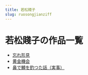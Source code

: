 ```yaml
---
title: 若松賤子
slug: ruosongjianziff
---
```


# 若松賤子の作品一覧

- [忘れ形見](wangrexingjiand8)
- [黄金機会](huangjinjihuic5)
- [鼻で鱒を釣つた話（実事）](bidezunwodiaotsutahuashishi59)
